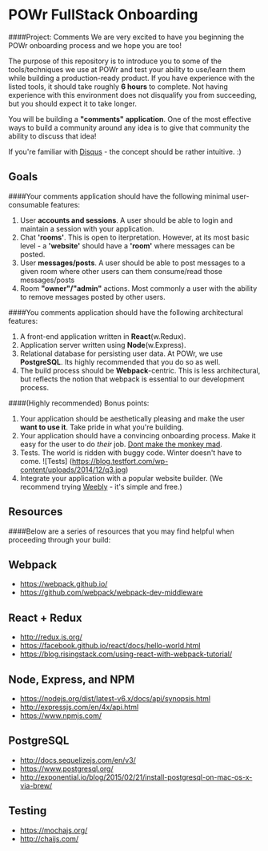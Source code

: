 # POWr FullStack Onboarding
####Project: Comments
We are very excited to have you beginning the POWr onboarding process and we hope you are too!

The purpose of this repository is to introduce you to some of the tools/techniques we use at POWr and test your ability to use/learn them while building a production-ready product.  If you have experience with the listed tools, it should take roughly **6 hours** to complete.  Not having experience with this environment does not disqualify you from succeeding, but you should expect it to take longer.

You will be building a **"comments" application**.  One of the most effective ways to build a community around any idea is to give that community the ability to discuss that idea! 

If you're familiar with [Disqus](https://disqus.com/) - the concept should be rather intuitive. :)

Goals
---
####Your comments application should have the following minimal user-consumable features:

1. User **accounts and sessions**.  A user should be able to login and maintain a session with your application.
2. Chat **'rooms'**.  This is open to iterpretation. However, at its most basic level - a **'website'** should have a **'room'** where messages can be posted.
3. User **messages/posts**.  A user should be able to post messages to a given room where other users can them consume/read those messages/posts
4.  Room **"owner"/"admin"** actions.  Most commonly a user with the ability to remove messages posted by other users.

####You comments application should have the following architectural features:

1. A front-end application written in **React**(w.Redux).
2. Application server written using **Node**(w.Express).
3. Relational database for persisting user data.  At POWr, we use **PostgreSQL**.  Its highly recommended that you do so as well.
4. The build process should be **Webpack**-centric.  This is less architectural, but reflects the notion that webpack is essential to our development process.

####(Highly recommended) Bonus points: 

1. Your application should be aesthetically pleasing and make the user **want to use it**. Take pride in what you're building.
2. Your application should have a convincing onboarding process.  Make it easy for the user to do *their* job. [Dont make the monkey mad](http://www.uxbooth.com/articles/10-usability-lessons-from-steve-krugs-dont-make-me-think/).
3. Tests.  The world is ridden with buggy code.  Winter doesn't have to come.
![Tests]
(https://blog.testfort.com/wp-content/uploads/2014/12/q3.jpg)
4. Integrate your application with a popular website builder. (We recommend trying [Weebly](https://www.weebly.com/developer/) - it's simple and free.)

Resources
---
####Below are a series of resources that you may find helpful when proceeding through your build:

Webpack
---
* https://webpack.github.io/
* https://github.com/webpack/webpack-dev-middleware

React + Redux
---
* http://redux.js.org/
* https://facebook.github.io/react/docs/hello-world.html
* https://blog.risingstack.com/using-react-with-webpack-tutorial/

Node, Express, and NPM
---
* https://nodejs.org/dist/latest-v6.x/docs/api/synopsis.html
* http://expressjs.com/en/4x/api.html
* https://www.npmjs.com/

PostgreSQL
---
* http://docs.sequelizejs.com/en/v3/
* https://www.postgresql.org/
* http://exponential.io/blog/2015/02/21/install-postgresql-on-mac-os-x-via-brew/

Testing
---
* https://mochajs.org/
* http://chaijs.com/




